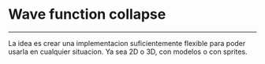 # Wave function collapse
---

La idea es crear una implementacion suficientemente flexible para poder usarla en cualquier situacion. Ya sea 2D o 3D, con modelos o con sprites.